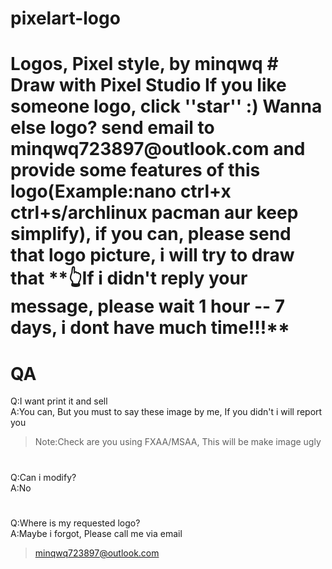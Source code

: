 <h1>pixelart-logo<h1>
Logos, Pixel style, by minqwq
#
Draw with Pixel Studio  
If you like someone logo, click ''star'' :)  
Wanna else logo? send email to minqwq723897@outlook.com and provide some features of this logo(Example:nano   ctrl+x   ctrl+s/archlinux   pacman   aur   keep simplify), if you can, please send that logo picture, i will try to draw that  
**👆If i didn't reply your message, please wait 1 hour -- 7 days, i dont have much time!!!**

# QA

Q:I want print it and sell  
A:You can, But you must to say these image by me, If you didn't i will report you  
> Note:Check are you using FXAA/MSAA, This will be make image ugly
#
Q:Can i modify?  
A:No
#
Q:Where is my requested logo?  
A:Maybe i forgot, Please call me via email
> minqwq723897@outlook.com
